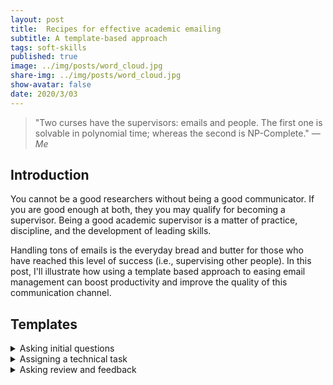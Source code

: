 ```yaml
---
layout: post
title:  Recipes for effective academic emailing
subtitle: A template-based approach
tags: soft-skills
published: true
image: ../img/posts/word_cloud.jpg
share-img: ../img/posts/word_cloud.jpg
show-avatar: false
date: 2020/3/03
---
```


> "Two curses have the supervisors: emails and people. The first one is solvable in polynomial time; whereas the second is NP-Complete." *― Me*

## Introduction

You cannot be a good researchers without being a good communicator. If you are good enough at both, they you may qualify for becoming a supervisor. Being a good academic supervisor is a matter of practice, discipline, and the development of leading skills. 

Handling tons of emails is the everyday bread and butter for those who have reached this level of success (i.e., supervising other people). In this post, I'll illustrate how using a template based approach to easing email management can boost productivity and improve the quality of this communication channel. 

<!-- @todo #19  explain we academics love emailing -->

## Templates

<details><summary>Asking initial questions</summary>
<p>
Hi XXX,<br/>
<br/>
Nice to meet you.
<br/>
As a starting point for our conversation, I would like to know more about you.<br/>
* What's your best research writing achievement (report, dissertation, paper)? (please send it to me)<br/>
* What's your best programming achievement (explain the domain, programming language, software stack, role in the team)?<br/>
* What accomplishments are you most proud of?<br/>
* What's your biggest failure?<br/>
<br/>
Best regards,
XXX
<br/>
</p>
</details>

<details><summary>Assigning a technical task</summary>
Hi XXX,<br/>
<br/>
Now I'd like to give you a technical task.<br/>
<br/>
Your task is XXX.<br/>
<br/>
The task is deliberately very open because this is how research works. In case of problems (and there will be some), don't hesitate to make simplifying assumptions in order to achieve something meaningful.<br/>
<br/>
Then, I ask you to write a short document explaining the outcome of this task and your reflection on it. If you're not successful, you can reflect about the main difficulties you faced.<br/>
<br/>
When could you send me this document?<br/>
<br/>
Best,<br/>
XXX
</details>


<details><summary>Asking review and feedback</summary>
<p>
Hi XXX,<br/>
<br/>
I hope your review to be almost-comically brutal.
<br/>
Best regards,
XXX
<br/>
</p>
</details>




